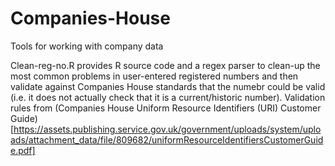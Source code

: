 # Companies-House
Tools for working with company data

Clean-reg-no.R provides R source code and a regex parser to clean-up the most common problems in user-entered registered numbers and then validate against Companies House standards that the numebr could be valid (i.e. it does not actually check that it is a current/historic number). Validation rules from (Companies House Uniform Resource Identifiers (URI) Customer Guide)[https://assets.publishing.service.gov.uk/government/uploads/system/uploads/attachment_data/file/809682/uniformResourceIdentifiersCustomerGuide.pdf]
